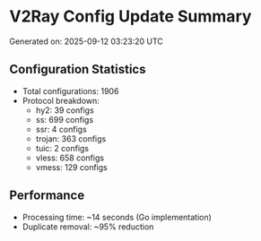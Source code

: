 # V2Ray Config Update Summary
Generated on: 2025-09-12 03:23:20 UTC

## Configuration Statistics
- Total configurations: 1906
- Protocol breakdown:
  - hy2: 39 configs
  - ss: 699 configs
  - ssr: 4 configs
  - trojan: 363 configs
  - tuic: 2 configs
  - vless: 658 configs
  - vmess: 129 configs

## Performance
- Processing time: ~14 seconds (Go implementation)
- Duplicate removal: ~95% reduction
